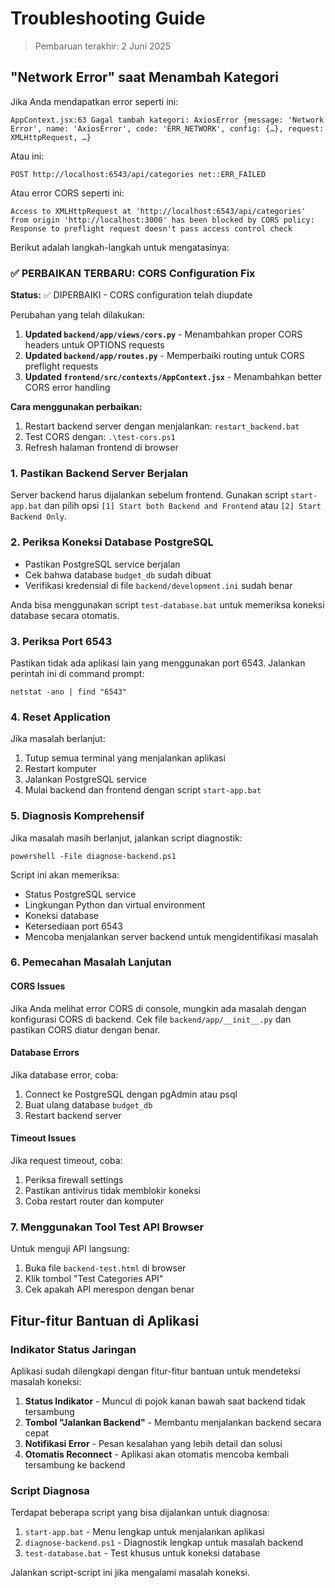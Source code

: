 # Troubleshooting Guide

> Pembaruan terakhir: 2 Juni 2025

## "Network Error" saat Menambah Kategori

Jika Anda mendapatkan error seperti ini:
```
AppContext.jsx:63 Gagal tambah kategori: AxiosError {message: 'Network Error', name: 'AxiosError', code: 'ERR_NETWORK', config: {…}, request: XMLHttpRequest, …}
```

Atau ini:
```
POST http://localhost:6543/api/categories net::ERR_FAILED
```

Atau error CORS seperti ini:
```
Access to XMLHttpRequest at 'http://localhost:6543/api/categories' from origin 'http://localhost:3000' has been blocked by CORS policy: Response to preflight request doesn't pass access control check
```

Berikut adalah langkah-langkah untuk mengatasinya:

### ✅ PERBAIKAN TERBARU: CORS Configuration Fix

**Status:** ✅ DIPERBAIKI - CORS configuration telah diupdate

Perubahan yang telah dilakukan:
1. **Updated `backend/app/views/cors.py`** - Menambahkan proper CORS headers untuk OPTIONS requests
2. **Updated `backend/app/routes.py`** - Memperbaiki routing untuk CORS preflight requests  
3. **Updated `frontend/src/contexts/AppContext.jsx`** - Menambahkan better CORS error handling

**Cara menggunakan perbaikan:**
1. Restart backend server dengan menjalankan: `restart_backend.bat`
2. Test CORS dengan: `.\test-cors.ps1` 
3. Refresh halaman frontend di browser

### 1. Pastikan Backend Server Berjalan

Server backend harus dijalankan sebelum frontend. Gunakan script `start-app.bat` dan pilih opsi `[1] Start both Backend and Frontend` atau `[2] Start Backend Only`.

### 2. Periksa Koneksi Database PostgreSQL

- Pastikan PostgreSQL service berjalan
- Cek bahwa database `budget_db` sudah dibuat
- Verifikasi kredensial di file `backend/development.ini` sudah benar

Anda bisa menggunakan script `test-database.bat` untuk memeriksa koneksi database secara otomatis.

### 3. Periksa Port 6543

Pastikan tidak ada aplikasi lain yang menggunakan port 6543. Jalankan perintah ini di command prompt:
```
netstat -ano | find "6543"
```

### 4. Reset Application

Jika masalah berlanjut:
1. Tutup semua terminal yang menjalankan aplikasi
2. Restart komputer
3. Jalankan PostgreSQL service
4. Mulai backend dan frontend dengan script `start-app.bat`

### 5. Diagnosis Komprehensif

Jika masalah masih berlanjut, jalankan script diagnostik:
```
powershell -File diagnose-backend.ps1
```

Script ini akan memeriksa:
- Status PostgreSQL service
- Lingkungan Python dan virtual environment
- Koneksi database
- Ketersediaan port 6543
- Mencoba menjalankan server backend untuk mengidentifikasi masalah

### 6. Pemecahan Masalah Lanjutan

#### CORS Issues
Jika Anda melihat error CORS di console, mungkin ada masalah dengan konfigurasi CORS di backend. Cek file `backend/app/__init__.py` dan pastikan CORS diatur dengan benar.

#### Database Errors
Jika database error, coba:
1. Connect ke PostgreSQL dengan pgAdmin atau psql
2. Buat ulang database `budget_db`
3. Restart backend server

#### Timeout Issues
Jika request timeout, coba:
1. Periksa firewall settings
2. Pastikan antivirus tidak memblokir koneksi
3. Coba restart router dan komputer

### 7. Menggunakan Tool Test API Browser

Untuk menguji API langsung:
1. Buka file `backend-test.html` di browser
2. Klik tombol "Test Categories API"
3. Cek apakah API merespon dengan benar

## Fitur-fitur Bantuan di Aplikasi

### Indikator Status Jaringan
Aplikasi sudah dilengkapi dengan fitur-fitur bantuan untuk mendeteksi masalah koneksi:

1. **Status Indikator** - Muncul di pojok kanan bawah saat backend tidak tersambung
2. **Tombol "Jalankan Backend"** - Membantu menjalankan backend secara cepat
3. **Notifikasi Error** - Pesan kesalahan yang lebih detail dan solusi
4. **Otomatis Reconnect** - Aplikasi akan otomatis mencoba kembali tersambung ke backend

### Script Diagnosa
Terdapat beberapa script yang bisa dijalankan untuk diagnosa:

1. `start-app.bat` - Menu lengkap untuk menjalankan aplikasi
2. `diagnose-backend.ps1` - Diagnostik lengkap untuk masalah backend
3. `test-database.bat` - Test khusus untuk koneksi database

Jalankan script-script ini jika mengalami masalah koneksi.
